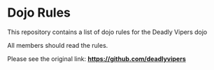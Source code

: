 Dojo Rules
==========

This repository contains a list of dojo rules for the Deadly Vipers dojo

All members should read the rules.

Please see the original link: **https://github.com/deadlyvipers**
